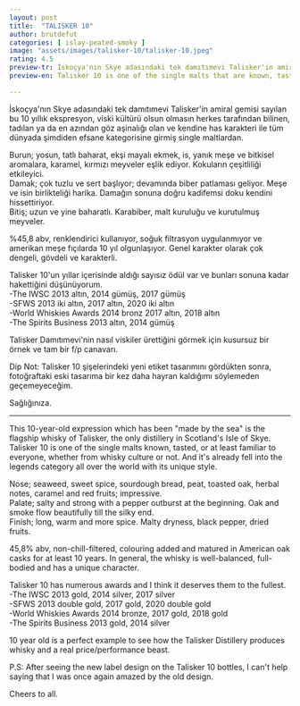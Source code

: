 ```yaml
---
layout: post
title:  "TALISKER 10"
author: brutdefut
categories: [ islay-peated-smoky ]
image: "assets/images/talisker-10/talisker-10.jpeg"
rating: 4.5
preview-tr: İskoçya'nın Skye adasındaki tek damıtımevi Talisker'in amiral gemisi ve tüm dünyada şimdiden efsane kategorisine girmiş single maltlardan.    
preview-en: Talisker 10 is one of the single malts that are known, tasted, or at least familiar to everyone, whether from whisky culture or not.  

---
```


İskoçya'nın Skye adasındaki tek damıtımevi Talisker'in amiral gemisi sayılan bu 10 yıllık ekspresyon, viski kültürü olsun olmasın herkes tarafından bilinen, tadılan ya da en azından göz aşinalığı olan ve kendine has karakteri ile tüm dünyada şimdiden efsane kategorisine girmiş single maltlardan.  

Burun; yosun, tatlı baharat, ekşi mayalı ekmek, is, yanık meşe ve bitkisel aromalara, karamel, kırmızı meyveler eşlik ediyor. Kokuların çeşitliliği etkileyici.  
Damak; çok tuzlu ve sert başlıyor; devamında biber patlaması geliyor. Meşe ve isin birlikteliği harika. Damağın sonuna doğru kadifemsi doku kendini hissettiriyor.  
Bitiş; uzun ve yine baharatlı. Karabiber, malt kuruluğu ve kurutulmuş meyveler.  

%45,8 abv, renklendirici kullanıyor, soğuk filtrasyon uygulanmıyor ve amerikan meşe fıçılarda 10 yıl olgunlaşıyor. Genel karakter olarak çok dengeli, gövdeli ve karakterli.  

Talisker 10'un yıllar içerisinde aldığı sayısız ödül var ve bunları sonuna kadar hakettiğini düşünüyorum.  
-The IWSC 2013 altın, 2014 gümüş, 2017 gümüş  
-SFWS 2013 iki altın, 2017 altın, 2020 iki altın  
-World Whiskies Awards 2014 bronz 2017 altın, 2018 altın  
-The Spirits Business 2013 altın, 2014 gümüş  

Talisker Damıtımevi'nin nasıl viskiler ürettiğini görmek için kusursuz bir örnek ve tam bir f/p canavarı.  

Dip Not: Talisker 10 şişelerindeki yeni etiket tasarımını gördükten sonra, fotoğraftaki eski tasarıma bir kez daha hayran kaldığımı söylemeden geçemeyeceğim. 

Sağlığınıza.
 
-----------------------------------------------

<p id="english"></p>

This 10-year-old expression which has been "made by the sea" is the flagship whisky of Talisker, the only distillery in Scotland's Isle of Skye. Talisker 10 is one of the single malts known, tasted, or at least familiar to everyone, whether from whisky culture or not. And it's already fell into the legends category all over the world with its unique style.  

Nose; seaweed, sweet spice, sourdough bread, peat, toasted oak, herbal notes, caramel and red fruits; impressive.  
Palate; salty and strong with a pepper outburst at the beginning. Oak and smoke flow beautifully till the silky end.  
Finish; long, warm and more spice. Malty dryness, black pepper, dried fruits.  

45,8% abv, non-chill-filtered, colouring added and matured in American oak casks for at least 10 years. In general, the whisky is well-balanced, full-bodied and has a unique character.  

Talisker 10 has numerous awards and I think it deserves them to the fullest.  
-The IWSC 2013 gold, 2014 silver, 2017 silver   
-SFWS 2013 double gold, 2017 gold, 2020 double gold  
-World Whiskies Awards 2014 bronze, 2017 gold, 2018 gold  
-The Spirits Business 2013 gold, 2014 silver  

10 year old is a perfect example to see how the Talisker Distillery produces whisky and a real price/performance beast. 

P.S: After seeing the new label design on the Talisker 10 bottles, I can't help saying that I was once again amazed by the old design.  

Cheers to all.     
  
